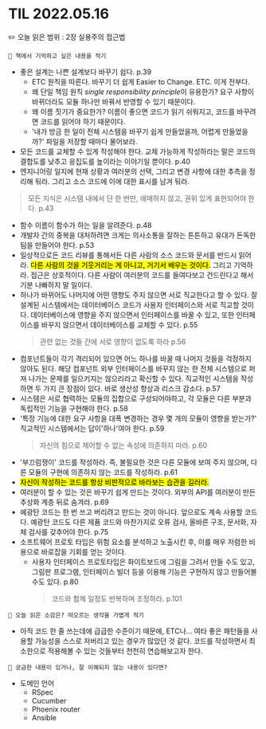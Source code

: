 # TIL 2022.05.16

✏️ 오늘 읽은 범위 : 2장 실용주의 접근법

```
💭 책에서 기억하고 싶은 내용을 적기
```

- 좋은 설계는 나쁜 설계보다 바꾸기 쉽다. p.39
  - ETC 원칙을 따른다. 바꾸기 더 쉽게 Easier to Change. ETC. 이게 전부다.
  - 왜 단일 책임 원칙 *single responsibility principle*이 유용한가? 요구 사항이 바뀌더라도 모듈 하나만 바꿔서 반영할 수 있기 때문이다.
  - 왜 이름 짓기가 중요한가? 이름이 좋으면 코드가 읽기 쉬워지고, 코드를 바꾸려면 코드를 읽어야 하기 때문이다.
  - '내가 방금 한 일이 전체 시스템을 바꾸기 쉽게 만들었을까, 어렵게 만들었을까?' 파일을 저장할 때마다 물어보라.
- 모든 코드를 교체할 수 있게 작성해야 한다. 교체 가능하게 작성하라는 말은 코드의 결합도를 낮추고 응집도를 높이라는 이야기일 뿐이다. p.40
- 엔지니어링 일지에 현재 상황과 여러분의 선택, 그리고 변경 사항에 대한 추측을 정리해 둬라. 그리고 소스 코드에 이에 대한 표시를 남겨 둬라.

> 모든 지식은 시스템 내에서 단 한 번만, 애매하지 않고, 권위 있게 표현되어야 한다. p.43

- 함수 이름이 함수가 하는 일을 알려준다. p.48
- 개발자 간의 중복을 대처하려면 크게는 의사소통을 잘하는 튼튼하고 유대가 돈독한 팀을 만들어야 한다. p.53
- 일상적으로든 코드 리뷰를 통해서든 다른 사람의 소스 코드와 문서를 반드시 읽어라. <mark>다른 사람의 것을 기웃거리는 게 아니고, 거기서 배우는 것이다.</mark> 그리고 기억하라. 접근은 상호적이다. 다른 사람이 여러분의 코드를 들여다보고 건드린다고 해서 기분 나빠하지 말 일이다.
- 하나가 바뀌어도 나머지에 어떤 영향도 주지 않으면 서로 직교한다고 할 수 있다. 잘 설계된 시스템에서는 데이터베이스 코드가 사용자 인터페이스와 서로 직교할 것이다. 데이터베이스에 영향을 주지 않으면서 인터페이스를 바꿀 수 있고, 또한 인터페이스를 바꾸지 않으면서 데이터베이스를 교체할 수 있다. p.55
  > 관련 없는 것들 간에 서로 영향이 없도록 하라 p.56
- 컴포넌트들이 각기 격리되어 있으면 어느 하나를 바꿀 때 나머지 것들을 걱정하지 않아도 된다. 해당 컴포넌트 외부 인터페이스를 바꾸지 않는 한 전체 시스템으로 퍼져 나가는 문제를 일으키지는 않으리라고 확신할 수 있다. 직교적인 시스템을 작성하면 두 가지 큰 장점이 있다. 바로 생산성 향상과 리스크 감소다. p.57
- 시스템은 서로 협력하는 모듈의 집합으로 구성되어야하고, 각 모듈은 다른 부분과 독립적인 기능을 구현해야 한다. p.58
- '특정 기능에 대한 요구 사항을 대폭 변경하는 경우 몇 개의 모듈이 영향을 받는가?' 직교적인 시스템에서는 답이'하나'여야 한다. p.59
  > 자신의 힘으로 제어할 수 없는 속성에 의존하지 마라. p.60
- '부끄럼쟁이' 코드를 작성하라. 즉, 불필요한 것은 다른 모듈에 보여 주지 않으며, 다른 모듈의 구현에 의존하지 않는 코드를 작성하라. p.61
- <mark>자신이 작성하는 코드를 항상 비판적으로 바라보는 습관을 길러라.</mark>
- 여러분이 할 수 있는 것은 바꾸기 쉽게 만드는 것이다. 외부의 API를 여러분이 만든 추상화 계층 뒤로 숨겨라. p.69
- 예광탄 코드는 한 번 쓰고 버리려고 만드는 것이 아니다. 앞으로도 계속 사용할 코드다. 예광탄 코드도 다른 제품 코드와 마찬가지로 오류 검사, 올바른 구조, 문서화, 자체 검사를 갖추어야 한다. p.75
- 소프트웨어 프로토 타입은 위험 요소를 분석하고 노출시킨 후, 이를 매우 저렴한 비용으로 바로잡을 기회를 얻는 것이다.
  - 사용자 인터페이스 프로토타입은 화이트보드에 그림을 그려서 만들 수도 있고, 그림판 프로그램, 인터페이스 빌더 등을 이용해 기능은 구현하지 않고 만들어볼 수도 있다. p.80
    > 코드와 함께 일정도 반복하며 조정하라. p.101

```
🧐 오늘 읽은 소감은? 떠오르는 생각을 가볍게 적기
```

- 아직 코드 한 줄 쓰는데에 급급한 수준이기 때문에, ETC나... 여타 좋은 패턴들을 사용할 가능성을 스스로 저버리고 있는 경우가 많았던 것 같다. 코드를 작성하면서 최소한으로 적용해볼 수 있는 것들부터 천천히 연습해보고자 한다.

```
🔎 궁금한 내용이 있거나, 잘 이해되지 않는 내용이 있다면?
```

- 도메인 언어
  - RSpec
  - Cucumber
  - Phoenix router
  - Ansible
